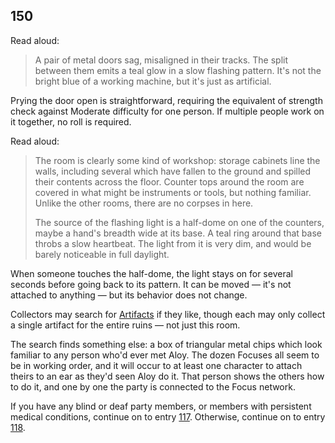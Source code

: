 ## 150

Read aloud:

> A pair of metal doors sag, misaligned in their tracks.
> The split between them emits a teal glow in a slow flashing pattern.
> It's not the bright blue of a working machine, but it's just as artificial.

Prying the door open is straightforward, requiring the equivalent of strength check against Moderate difficulty for one person.
If multiple people work on it together, no roll is required.

Read aloud:

> The room is clearly some kind of workshop: storage cabinets line the walls, including several which have fallen to the ground and spilled their contents across the floor.
> Counter tops around the room are covered in what might be instruments or tools, but nothing familiar.
> Unlike the other rooms, there are no corpses in here.
>
> The source of the flashing light is a half-dome on one of the counters, maybe a hand's breadth wide at its base.
> A teal ring around that base throbs a slow heartbeat.
> The light from it is very dim, and would be barely noticeable in full daylight.

When someone touches the half-dome, the light stays on for several seconds before going back to its pattern.
It can be moved — it's not attached to anything — but its behavior does not change.

Collectors may search for [Artifacts](590-artifacts.md) if they like, though each may only collect a single artifact for the entire ruins — not just this room.

The search finds something else: a box of triangular metal chips which look familiar to any person who'd ever met Aloy.
The dozen Focuses all seem to be in working order, and it will occur to at least one character to attach theirs to an ear as they'd seen Aloy do it.
That person shows the others how to do it, and one by one the party is connected to the Focus network.

If you have any blind or deaf party members, or members with persistent medical conditions, continue on to entry [117](117-medical-focus.md).
Otherwise, continue on to entry [118](118-focus.md).
